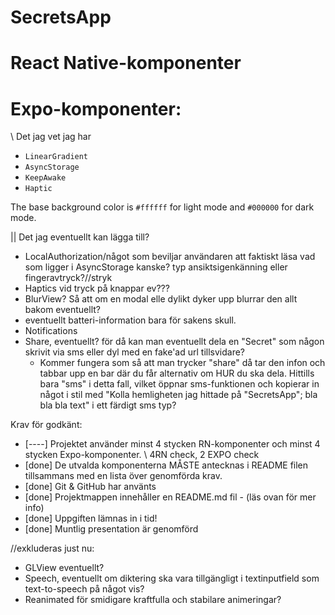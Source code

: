 # SecretsApp

# React Native-komponenter

# Expo-komponenter:

\\ Det jag vet jag har

- `LinearGradient`
- `AsyncStorage`
- `KeepAwake`
- `Haptic`

The base background color is `#ffffff` for light mode and `#000000` for dark mode.

|| Det jag eventuellt kan lägga till?

- LocalAuthorization/något som beviljar användaren att faktiskt läsa vad som ligger i AsyncStorage kanske? typ ansiktsigenkänning eller fingeravtryck?//stryk
- Haptics vid tryck på knappar ev???
- BlurView? Så att om en modal elle dylikt dyker upp blurrar den allt bakom eventuellt?
- eventuellt batteri-information bara för sakens skull.
- Notifications
- Share, eventuellt? för då kan man eventuellt dela en "Secret" som någon skrivit via sms eller dyl med en fake'ad url tillsvidare?
  - Kommer fungera som så att man trycker "share" då tar den infon och tabbar upp en bar där du får alternativ om HUR du ska dela. Hittills bara "sms" i detta fall, vilket öppnar sms-funktionen och kopierar in något i stil med "Kolla hemligheten jag hittade på "SecretsApp"; bla bla bla text" i ett färdigt sms typ?

Krav för godkänt:

- [----] Projektet använder minst 4 stycken RN-komponenter och minst 4 stycken Expo-komponenter. \\ 4RN check, 2 EXPO check
- [done] De utvalda komponenterna MÅSTE antecknas i README filen tillsammans med en lista över genomförda krav.
- [done] Git & GitHub har använts
- [done] Projektmappen innehåller en README.md fil - (läs ovan för mer info)
- [done] Uppgiften lämnas in i tid!
- [done] Muntlig presentation är genomförd

//exkluderas just nu:

- GLView eventuellt?
- Speech, eventuellt om diktering ska vara tillgängligt i textinputfield som text-to-speech på något vis?
- Reanimated för smidigare kraftfulla och stabilare animeringar?

